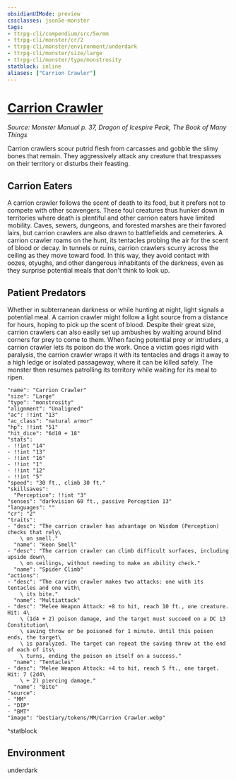 ```yaml
---
obsidianUIMode: preview
cssclasses: json5e-monster
tags:
- ttrpg-cli/compendium/src/5e/mm
- ttrpg-cli/monster/cr/2
- ttrpg-cli/monster/environment/underdark
- ttrpg-cli/monster/size/large
- ttrpg-cli/monster/type/monstrosity
statblock: inline
aliases: ["Carrion Crawler"]
---
```

# [Carrion Crawler](3-Compendium\CLI\bestiary\monstrosity/carrion-crawler.md)
*Source: Monster Manual p. 37, Dragon of Icespire Peak, The Book of Many Things*  

Carrion crawlers scour putrid flesh from carcasses and gobble the slimy bones that remain. They aggressively attack any creature that trespasses on their territory or disturbs their feasting.

## Carrion Eaters

A carrion crawler follows the scent of death to its food, but it prefers not to compete with other scavengers. These foul creatures thus hunker down in territories where death is plentiful and other carrion eaters have limited mobility. Caves, sewers, dungeons, and forested marshes are their favored lairs, but carrion crawlers are also drawn to battlefields and cemeteries. A carrion crawler roams on the hunt, its tentacles probing the air for the scent of blood or decay. In tunnels or ruins, carrion crawlers scurry across the ceiling as they move toward food. In this way, they avoid contact with oozes, otyughs, and other dangerous inhabitants of the darkness, even as they surprise potential meals that don't think to look up.

## Patient Predators

Whether in subterranean darkness or while hunting at night, light signals a potential meal. A carrion crawler might follow a light source from a distance for hours, hoping to pick up the scent of blood. Despite their great size, carrion crawlers can also easily set up ambushes by waiting around blind corners for prey to come to them. When facing potential prey or intruders, a carrion crawler lets its poison do the work. Once a victim goes rigid with paralysis, the carrion crawler wraps it with its tentacles and drags it away to a high ledge or isolated passageway, where it can be killed safely. The monster then resumes patrolling its territory while waiting for its meal to ripen.

```statblock
"name": "Carrion Crawler"
"size": "Large"
"type": "monstrosity"
"alignment": "Unaligned"
"ac": !!int "13"
"ac_class": "natural armor"
"hp": !!int "51"
"hit_dice": "6d10 + 18"
"stats":
- !!int "14"
- !!int "13"
- !!int "16"
- !!int "1"
- !!int "12"
- !!int "5"
"speed": "30 ft., climb 30 ft."
"skillsaves":
  "Perception": !!int "3"
"senses": "darkvision 60 ft., passive Perception 13"
"languages": ""
"cr": "2"
"traits":
- "desc": "The carrion crawler has advantage on Wisdom (Perception) checks that rely\
    \ on smell."
  "name": "Keen Smell"
- "desc": "The carrion crawler can climb difficult surfaces, including upside down\
    \ on ceilings, without needing to make an ability check."
  "name": "Spider Climb"
"actions":
- "desc": "The carrion crawler makes two attacks: one with its tentacles and one with\
    \ its bite."
  "name": "Multiattack"
- "desc": "Melee Weapon Attack: +8 to hit, reach 10 ft., one creature. Hit: 4\
    \ (1d4 + 2) poison damage, and the target must succeed on a DC 13 Constitution\
    \ saving throw or be poisoned for 1 minute. Until this poison ends, the target\
    \ is paralyzed. The target can repeat the saving throw at the end of each of its\
    \ turns, ending the poison on itself on a success."
  "name": "Tentacles"
- "desc": "Melee Weapon Attack: +4 to hit, reach 5 ft., one target. Hit: 7 (2d4\
    \ + 2) piercing damage."
  "name": "Bite"
"source":
- "MM"
- "DIP"
- "BMT"
"image": "bestiary/tokens/MM/Carrion Crawler.webp"
```
^statblock

## Environment

underdark